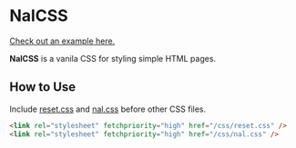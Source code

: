# NalCSS

[Check out an example here.](https://123jimin.github.io/NalCSS/)

**NalCSS** is a vanila CSS for styling simple HTML pages.

## How to Use

Include [reset.css](/site/css/reset.css) and [nal.css](/site/css/nal.css) before other CSS files.

```html
<link rel="stylesheet" fetchpriority="high" href="/css/reset.css" />
<link rel="stylesheet" fetchpriority="high" href="/css/nal.css" />
```
